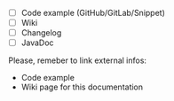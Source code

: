 - [ ] Code example (GitHub/GitLab/Snippet)
- [ ] Wiki
- [ ] Changelog
- [ ] JavaDoc

Please, remeber to link external infos:
- Code example
- Wiki page for this documentation
